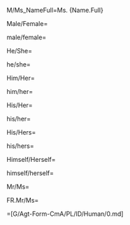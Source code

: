 M/Ms_NameFull=Ms. {Name.Full}

Male/Female=

male/female=

He/She=

he/she=

Him/Her=

him/her=

His/Her=

his/her=

His/Hers=

his/hers=

Himself/Herself=

himself/herself=

Mr/Ms=

FR.Mr/Ms=

=[G/Agt-Form-CmA/PL/ID/Human/0.md]
